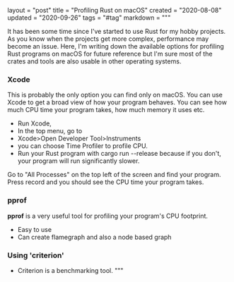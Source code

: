 layout = "post"
title = "Profiling Rust on macOS"
created = "2020-08-08"
updated = "2020-09-26"
tags = "#tag"
markdown = """

It has been some time since I've started to use Rust for my hobby projects. As you know when the projects get more complex, performance may become an issue. Here, I'm writing down the available options for profiling Rust programs on macOS for future reference but I'm sure most of the crates and tools are also usable in other operating systems.

### Xcode
This is probably the only option you can find only on macOS. You can use Xcode to get a broad view of how your program behaves. You can see how much CPU time your program takes, how much memory it uses etc.
* Run Xcode,
* In the top menu, go to
* Xcode>Open Developer Tool>Instruments
* you can choose Time Profiler to profile CPU.
* Run your Rust program with cargo run --release because if you don't, your program will run significantly slower.

Go to "All Processes" on the top left of the screen and find your program. Press record and you should see the CPU time your program takes.

### pprof
**pprof** is a very useful tool for profiling your program's CPU footprint.
* Easy to use
* Can create flamegraph and also a node based graph

### Using 'criterion'
* Criterion is a benchmarking tool.
"""